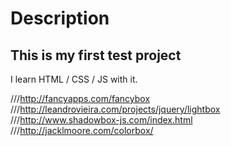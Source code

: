﻿# Description

## This is my first test project 

I learn HTML / CSS / JS with it.

///http://fancyapps.com/fancybox
///http://leandrovieira.com/projects/jquery/lightbox
///http://www.shadowbox-js.com/index.html
///http://jacklmoore.com/colorbox/